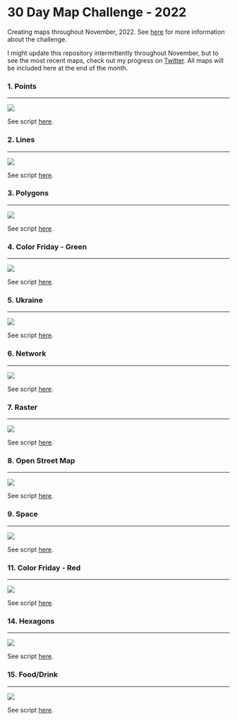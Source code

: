 # 30 Day Map Challenge - 2022
Creating maps throughout November, 2022. See [here](https://30daymapchallenge.com/) for more information about the challenge.

I might update this repository intermittently throughout November, but to see the most recent maps, check out my progress on [Twitter](https://twitter.com/_helenschmidt_). All maps will be included here at the end of the month.

### 1. Points 
***
![](https://github.com/hschmidt12/30DayMapChallenge-2022/blob/main/maps/day1_points.jpeg?raw=true)

See script [here](https://github.com/hschmidt12/30DayMapChallenge-2022/blob/main/scripts/day1_points.R). 

### 2. Lines 
***
![](https://github.com/hschmidt12/30DayMapChallenge-2022/blob/main/maps/day2_lines.jpeg?raw=true)

See script [here](https://github.com/hschmidt12/30DayMapChallenge-2022/blob/main/scripts/day2_lines.R).

### 3. Polygons 
***
![](https://github.com/hschmidt12/30DayMapChallenge-2022/blob/main/maps/day3_polygons.jpeg?raw=true)

See script [here](https://github.com/hschmidt12/30DayMapChallenge-2022/blob/main/scripts/day3_polygons.R).

### 4. Color Friday - Green 
***
![](https://github.com/hschmidt12/30DayMapChallenge-2022/blob/main/maps/day4_colorfriday_green.jpeg?raw=true)

See script [here](https://github.com/hschmidt12/30DayMapChallenge-2022/blob/main/scripts/day4_colorfriday_green.R).

### 5. Ukraine 
***
![](https://github.com/hschmidt12/30DayMapChallenge-2022/blob/main/maps/day5_ukraine.jpeg?raw=true)

See script [here](https://github.com/hschmidt12/30DayMapChallenge-2022/blob/main/scripts/day5_ukraine.R).

### 6. Network 
***
![](https://github.com/hschmidt12/30DayMapChallenge-2022/blob/main/maps/day6_network.gif?raw=true)

See script [here](https://github.com/hschmidt12/30DayMapChallenge-2022/blob/main/scripts/day6_network.R).

### 7. Raster 
***
![](https://github.com/hschmidt12/30DayMapChallenge-2022/blob/main/maps/day7_raster.jpeg?raw=true)

See script [here](https://github.com/hschmidt12/30DayMapChallenge-2022/blob/main/scripts/day7_raster.R).

### 8. Open Street Map 
***
![](https://github.com/hschmidt12/30DayMapChallenge-2022/blob/main/maps/day8_openstreetmap.jpeg?raw=true)

See script [here](https://github.com/hschmidt12/30DayMapChallenge-2022/blob/main/scripts/day8_openstreetmap.R).

### 9. Space
***
![](https://github.com/hschmidt12/30DayMapChallenge-2022/blob/main/maps/day9_space.jpeg?raw=true)

See script [here](https://github.com/hschmidt12/30DayMapChallenge-2022/blob/main/scripts/day9_space.R).

### 11. Color Friday - Red 
***
![](https://github.com/hschmidt12/30DayMapChallenge-2022/blob/main/maps/day11_colorfriday_red.gif?raw=true)

See script [here](https://github.com/hschmidt12/30DayMapChallenge-2022/blob/main/scripts/day11_colorfriday_red.R).

### 14. Hexagons
***
![](https://github.com/hschmidt12/30DayMapChallenge-2022/blob/main/maps/day14_hexagons.jpeg?raw=true)

See script [here](https://github.com/hschmidt12/30DayMapChallenge-2022/blob/main/scripts/day14_hexagons.R).

### 15. Food/Drink
***
![](https://github.com/hschmidt12/30DayMapChallenge-2022/blob/main/maps/day15_food-drink.jpeg?raw=true)

See script [here](https://github.com/hschmidt12/30DayMapChallenge-2022/blob/main/scripts/day15_food-drink.R).